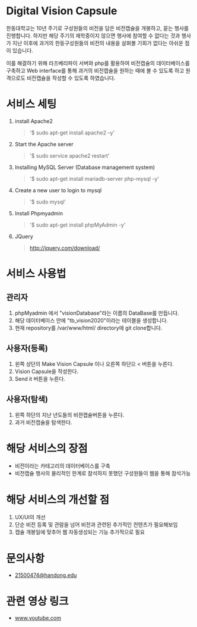 # **Digital** Vision Capsule
한동대학교는 10년 주기로 구성원들의 비전을 담은 비전캡슐을 개봉하고, 묻는 행사를 진행합니다.
하지만 해당 주기의 재학중이지 않으면 행사에 참여할 수 없다는 것과 행사가 지난 이후에 과거의 한동구성원들의 비전의 내용을 살펴볼 기회가 없다는 아쉬운 점이 있습니다.

이를 해결하기 위해 라즈베리파이 서버와 php를 활용하여 비전캡슐의 데이터베이스를 구축하고 Web interface를 통해 과거의 비전캡슐을 원하는 때에 볼 수 있도록 하고 원격으로도 비전캡슐을 작성할 수 있도록 하였습니다.

# 서비스 세팅
1. install Apache2 
	>  \'$ sudo apt-get install apache2 –y\'

2. Start the Apache server
	>  \'$ sudo service apache2 restart\'

3. Installing MySQL Server (Database management system)
	>  \'$ sudo apt-get install mariadb-server php-mysql -y\'

4. Create a new user to login to mysql
	>  \'$ sudo mysql\'

5. Install Phpmyadmin
	> \'$ sudo apt-get install phpMyAdmin -y\'

6. JQuery
	> http://jquery.com/download/

# 서비스 사용법
## 관리자
1. phpMyadmin 에서 "visionDatabase"라는 이름의 DataBase를 만듭니다.
2. 해당 데이터베이스 안에 "tb_vision2020"이라는 테이블을 생성합니다.
3. 현재 repository를 /var/www/html/ directory에 git clone합니다.

## 사용자(등록) 
1. 왼쪽 상단의 Make Vision Capsule 이나 오른쪽 하단으 < 버튼을 누른다.
2. Vision Capsule을 작성한다.
3. Send it 버튼을 누른다.

## 사용자(탐색)
1. 왼쪽 하단의 지난 년도들의 비젼캡슐버튼을 누른다.
2. 과거 비전캡슐을 탐색한다.
  
# 해당 서비스의 장점
* 비전이라는 카테고리의 데이터베이스를 구축
* 비전캡슐 행사의 물리적인 한계로 참석하지 못했던 구성원들이 웹을 통해 참석가능 

# 해당 서비스의 개선할 점
1. UX/UI의 개선
2. 단순 비전 등록 및 관람을 넘어 비전과 관련된 추가적인 컨텐츠가 필요해보임
3. 캡슐 개봉일에 맞추어 웹 자동생성되는 기능 추가적으로 필요

# 문의사항
* 21500474@handong.edu

# 관련 영상 링크
* www.youtube.com

